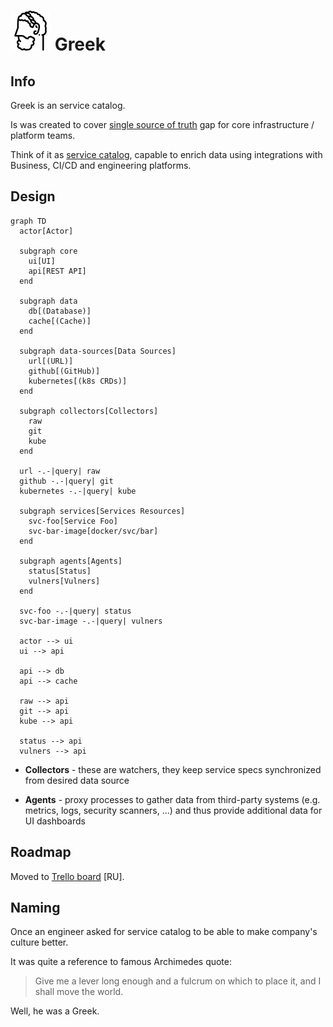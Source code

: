# ![logo-64](assets/logo-64.png) Greek

## Info

Greek is an service catalog.

Is was created to cover [single source of truth](https://en.wikipedia.org/wiki/Single_source_of_truth) gap for core infrastructure / platform teams.

Think of it as [service catalog](https://en.wikipedia.org/wiki/Service_catalog), capable to enrich data using integrations with Business, CI/CD and engineering platforms.

## Design

```mermaid
graph TD
  actor[Actor]

  subgraph core
    ui[UI]
    api[REST API]
  end

  subgraph data
    db[(Database)]
    cache[(Cache)]
  end

  subgraph data-sources[Data Sources]
    url[(URL)]
    github[(GitHub)]
    kubernetes[(k8s CRDs)]
  end

  subgraph collectors[Collectors]
    raw
    git
    kube
  end

  url -.-|query| raw
  github -.-|query| git
  kubernetes -.-|query| kube

  subgraph services[Services Resources]
    svc-foo[Service Foo]
    svc-bar-image[docker/svc/bar]
  end

  subgraph agents[Agents]
    status[Status]
    vulners[Vulners]
  end

  svc-foo -.-|query| status
  svc-bar-image -.-|query| vulners

  actor --> ui
  ui --> api

  api --> db
  api --> cache

  raw --> api
  git --> api
  kube --> api

  status --> api
  vulners --> api
```

- **Collectors** - these are watchers, they keep service specs synchronized from desired data source

- **Agents** - proxy processes to gather data from third-party systems (e.g. metrics, logs, security scanners, ...) and thus provide additional data for UI dashboards

## Roadmap

Moved to [Trello board](https://trello.com/b/Xww1m2DX) [RU].

## Naming

Once an engineer asked for service catalog to be able to make company's culture better.

It was quite a reference to famous Archimedes quote:

>Give me a lever long enough and a fulcrum on which to place it, and I shall move the world.

Well, he was a Greek.
